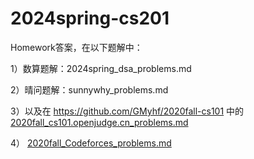 # 2024spring-cs201

Homework答案，在以下题解中：

1）数算题解：2024spring_dsa_problems.md

2）晴问题解：sunnywhy_problems.md

3）以及在 https://github.com/GMyhf/2020fall-cs101 中的
[2020fall_cs101.openjudge.cn_problems.md](https://github.com/GMyhf/2020fall-cs101/blob/main/2020fall_cs101.openjudge.cn_problems.md)

4）
[2020fall_Codeforces_problems.md](https://github.com/GMyhf/2020fall-cs101/blob/main/2020fall_Codeforces_problems.md)
